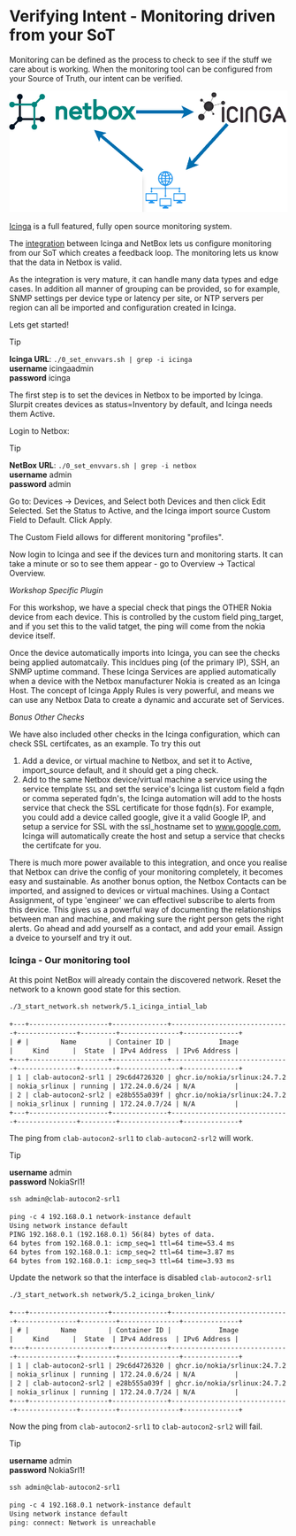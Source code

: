 # Verifying Intent - Monitoring driven from your SoT

Monitoring can be defined as the process to check to see if the stuff we care about is working. 
When the monitoring tool can be configured from your Source of Truth, our intent can be verified.

<img src="images/icinga/netbox-icinga.png" alt="Netbox and Icinga logos" title="Netbox and Icinga" width="1000" />

[Icinga](https://icinga.com/) is a full featured, fully open source monitoring system. 

The [integration](https://github.com/sol1/icingaweb2-module-netbox) between Icinga and NetBox lets us configure monitoring from our SoT which creates a feedback loop. The  monitoring lets us know that the data in Netbox is valid.

As the integration is very mature, it can handle many data types and edge cases. In addition all manner of grouping can be provided, so for example, SNMP settings per device type or latency per site, or NTP servers per region can all be imported and configuration created in Icinga. 

Lets get started!

> [!TIP]
> **Icinga URL**: `./0_set_envvars.sh | grep -i icinga`  
> **username** icingaadmin  
> **password** icinga

The first step is to set the devices in Netbox to be imported by Icinga. Slurpit creates devices as status=Inventory by default, and Icinga needs them Active. 

Login to Netbox:
> [!TIP]
> **NetBox URL**: `./0_set_envvars.sh | grep -i netbox`  
> **username** admin  
> **password** admin

Go to: Devices -> Devices, and Select both Devices and then click Edit Selected. Set the Status to Active, and the Icinga import source Custom Field to Default. Click Apply.

The Custom Field allows for different monitoring "profiles".

Now login to Icinga and see if the devices turn and monitoring starts. It can take a minute or so to see them appear - go to Overview -> Tactical Overview.

*Workshop Specific Plugin*

For this workshop, we have a special check that pings the OTHER Nokia device from each device. This is controlled by the custom field ping_target, and if you set this to the valid tatget, the ping will come from the nokia device itself. 

Once the device automatically imports into Icinga, you can see the checks being applied automatcaily. This incldues ping (of the primary IP), SSH, an SNMP uptime command. These Icinga Services are applied automatically when a device with the Netbox manufacturer Nokia is created as an Icinga Host. The concept of Icinga Apply Rules is very powerful, and means we can use any Netbox Data to create a dynamic and accurate set of Services.

*Bonus Other Checks*

We have also included other checks in the Icinga configuration, which can check SSL certifcates, as an example. 
To try this out
1. Add a device, or virtual machine to Netbox, and set it to Active, import_source default, and it should get a ping check.
2. Add to the same Netbox device/virtual machine a service using the service template `SSL` and set the service's Icinga list custom field a fqdn or comma seperated fqdn's, the Icinga automation will add to the hosts service that check the SSL certificate for those fqdn(s). For example, you could add a device called google, give it a valid Google IP, and setup a service for SSL with the ssl_hostname set to www.google.com, Icinga will automatically create the host and setup a service that checks the certifcate for you. 

There is much more power available to this integration, and once you realise that Netbox can drive the config of your monitoring completely, it becomes easy and sustainable.
As another bonus option, the Netbox Contacts can be imported, and assigned to devices or virtual machines. Using a Contact Assignment, of type 'engineer' we can effectivel subscribe to alerts from this device. This gives us a powerful way of documenting the relationships between man and machine, and making sure the right person gets the right alerts.
Go ahead and add yourself as a contact, and add your email. Assign a dveice to yourself and try it out.



### Icinga - Our monitoring tool

At this point NetBox will already contain the discovered network. Reset the network to a known good state for this section.

```
./3_start_network.sh network/5.1_icinga_intial_lab

+---+--------------------+--------------+------------------------------+---------------+---------+---------------+--------------+
| # |        Name        | Container ID |            Image             |     Kind      |  State  | IPv4 Address  | IPv6 Address |
+---+--------------------+--------------+------------------------------+---------------+---------+---------------+--------------+
| 1 | clab-autocon2-srl1 | 29c6d4726320 | ghcr.io/nokia/srlinux:24.7.2 | nokia_srlinux | running | 172.24.0.6/24 | N/A          |
| 2 | clab-autocon2-srl2 | e28b555a039f | ghcr.io/nokia/srlinux:24.7.2 | nokia_srlinux | running | 172.24.0.7/24 | N/A          |
+---+--------------------+--------------+------------------------------+---------------+---------+---------------+--------------+
```

The ping from `clab-autocon2-srl1` to `clab-autocon2-srl2` will work.

> [!TIP]
> 
> **username** admin  
> **password** NokiaSrl1!

```
ssh admin@clab-autocon2-srl1

ping -c 4 192.168.0.1 network-instance default
Using network instance default
PING 192.168.0.1 (192.168.0.1) 56(84) bytes of data.
64 bytes from 192.168.0.1: icmp_seq=1 ttl=64 time=53.4 ms
64 bytes from 192.168.0.1: icmp_seq=2 ttl=64 time=3.87 ms
64 bytes from 192.168.0.1: icmp_seq=3 ttl=64 time=3.93 ms
```

Update the network so that the interface is disabled `clab-autocon2-srl1`

```
./3_start_network.sh network/5.2_icinga_broken_link/

+---+--------------------+--------------+------------------------------+---------------+---------+---------------+--------------+
| # |        Name        | Container ID |            Image             |     Kind      |  State  | IPv4 Address  | IPv6 Address |
+---+--------------------+--------------+------------------------------+---------------+---------+---------------+--------------+
| 1 | clab-autocon2-srl1 | 29c6d4726320 | ghcr.io/nokia/srlinux:24.7.2 | nokia_srlinux | running | 172.24.0.6/24 | N/A          |
| 2 | clab-autocon2-srl2 | e28b555a039f | ghcr.io/nokia/srlinux:24.7.2 | nokia_srlinux | running | 172.24.0.7/24 | N/A          |
+---+--------------------+--------------+------------------------------+---------------+---------+---------------+--------------+
```

Now the ping from `clab-autocon2-srl1` to `clab-autocon2-srl2` will fail.

> [!TIP]
> 
> **username** admin  
> **password** NokiaSrl1!

```
ssh admin@clab-autocon2-srl1

ping -c 4 192.168.0.1 network-instance default
Using network instance default
ping: connect: Network is unreachable
```
